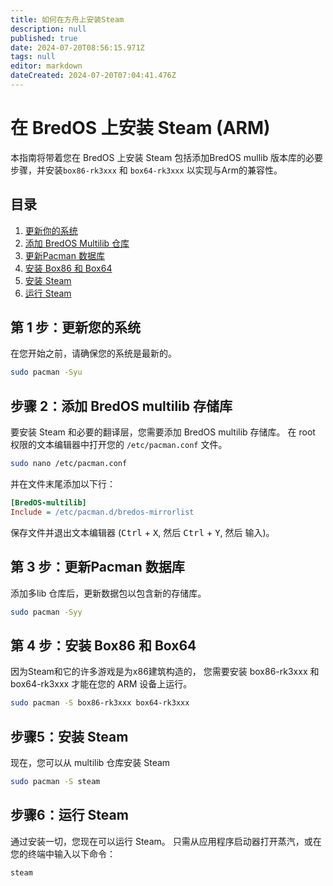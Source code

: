 ```yaml
---
title: 如何在方舟上安装Steam
description: null
published: true
date: 2024-07-20T08:56:15.971Z
tags: null
editor: markdown
dateCreated: 2024-07-20T07:04:41.476Z
---
```


# 在 BredOS 上安装 Steam (ARM)

本指南将带着您在 BredOS 上安装 Steam 包括添加BredOS mullib 版本库的必要步骤，并安装`box86-rk3xxx` 和 `box64-rk3xxx` 以实现与Arm的兼容性。

## 目录

1. [更新你的系统](#第-1-步-更新你的系统)
2. [添加 BredOS Multilib 仓库](#步骤-2-添加-bredos-multilib-存储库)
3. [更新Pacman 数据库](#第-3-步-更新pacman-数据库)
4. [安装 Box86 和 Box64](#第-4-步-安装-box86-和-box64)
5. [安装 Steam](#步骤-5-安装-steam)
6. [运行 Steam](#步骤6-运行-steam)

## 第 1 步：更新您的系统

在您开始之前，请确保您的系统是最新的。

```bash
sudo pacman -Syu
```

## 步骤 2：添加 BredOS multilib 存储库

要安装 Steam 和必要的翻译层，您需要添加 BredOS multilib 存储库。 在 root 权限的文本编辑器中打开您的 `/etc/pacman.conf` 文件。

```sh
sudo nano /etc/pacman.conf
```

并在文件末尾添加以下行：

```ini
[BredOS-multilib]
Include = /etc/pacman.d/bredos-mirrorlist
```

保存文件并退出文本编辑器 (<kbd>Ctrl</kbd> + <kbd>X</kbd>, 然后 <kbd>Ctrl</kbd> + <kbd>Y</kbd>, 然后 <kbd>输入</kbd>)。

## 第 3 步：更新Pacman 数据库

添加多lib 仓库后，更新数据包以包含新的存储库。

```bash
sudo pacman -Syy
```

## 第 4 步：安装 Box86 和 Box64

因为Steam和它的许多游戏是为x86建筑构造的， 您需要安装 box86-rk3xxx 和 box64-rk3xxx 才能在您的 ARM 设备上运行。

```bash
sudo pacman -S box86-rk3xxx box64-rk3xxx
```

## 步骤5：安装 Steam

现在，您可以从 multilib 仓库安装 Steam

```bash
sudo pacman -S steam
```

## 步骤6：运行 Steam

通过安装一切，您现在可以运行 Steam。 只需从应用程序启动器打开蒸汽，或在您的终端中输入以下命令：

```bash
steam
```
